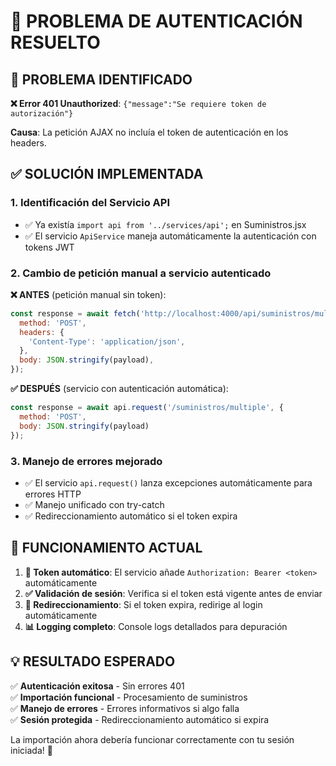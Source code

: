 # 🔐 PROBLEMA DE AUTENTICACIÓN RESUELTO

## 🚨 **PROBLEMA IDENTIFICADO**
**❌ Error 401 Unauthorized**: `{"message":"Se requiere token de autorización"}`

**Causa**: La petición AJAX no incluía el token de autenticación en los headers.

## ✅ **SOLUCIÓN IMPLEMENTADA**

### **1. Identificación del Servicio API**
- ✅ Ya existía `import api from '../services/api';` en Suministros.jsx
- ✅ El servicio `ApiService` maneja automáticamente la autenticación con tokens JWT

### **2. Cambio de petición manual a servicio autenticado**

**❌ ANTES** (petición manual sin token):
```javascript
const response = await fetch('http://localhost:4000/api/suministros/multiple', {
  method: 'POST',
  headers: {
    'Content-Type': 'application/json',
  },
  body: JSON.stringify(payload),
});
```

**✅ DESPUÉS** (servicio con autenticación automática):
```javascript
const response = await api.request('/suministros/multiple', {
  method: 'POST',
  body: JSON.stringify(payload)
});
```

### **3. Manejo de errores mejorado**
- ✅ El servicio `api.request()` lanza excepciones automáticamente para errores HTTP
- ✅ Manejo unificado con try-catch
- ✅ Redireccionamiento automático si el token expira

## 🎯 **FUNCIONAMIENTO ACTUAL**

1. **🔑 Token automático**: El servicio añade `Authorization: Bearer <token>` automáticamente
2. **✅ Validación de sesión**: Verifica si el token está vigente antes de enviar
3. **🔄 Redireccionamiento**: Si el token expira, redirige al login automáticamente
4. **📊 Logging completo**: Console logs detallados para depuración

## 💡 **RESULTADO ESPERADO**

✅ **Autenticación exitosa** - Sin errores 401  
✅ **Importación funcional** - Procesamiento de suministros  
✅ **Manejo de errores** - Errores informativos si algo falla  
✅ **Sesión protegida** - Redireccionamiento automático si expira  

La importación ahora debería funcionar correctamente con tu sesión iniciada! 🎉
